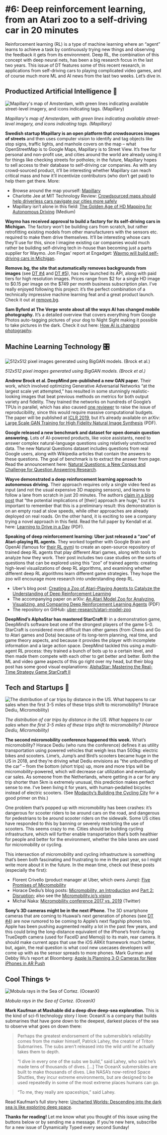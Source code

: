 # #6: Deep reinforcement learning, from an Atari zoo to a self-driving car in 20 minutes 

Reinforcement learning (RL) is a type of machine learning where an “agent” learns to achieve a task by continuously trying new things and observing the feedback it gets from its environment.
Deep RL, the combination of this concept with deep neural nets, has been a big research focus in the last two years.
This issue of DT features some of this recent research, in applications from self-driving cars to playing complicated video games, and of course much more ML and AI news from the last two weeks.
Let’s dive in.

## Productized Artificial Intelligence 🔌

![Mapillary's map of Amsterdam, with green lines indicating available street-level imagery, and icons indicating tags. (Mapillary)](https://s3.amazonaws.com/revue/items/images/004/198/786/mail/mapillary-2.jpg?1549189934)

_Mapillary's map of Amsterdam, with green lines indicating available street-level imagery, and icons indicating tags. (Mapillary)_

**Swedish startup Mapillary is an open platform that crowdsources images of streets** and then uses computer vision to identify and tag objects like stop signs, traffic lights, and manhole covers on the map – what OpenStreetMap is to Google Maps, Mapillary is to Street View.
It’s free for personal and non-profit use, and cities around the world are already using it for things like checking streets for potholes; in the future, Mapillary hopes to sell access to their database to self-driving car companies.
As with any crowd-sourced product, it’ll be interesting whether Mapillary can reach critical mass and how it’ll incentivize contributors (who don’t get paid) to help them get there.
More:

- Browse around the map yourself: [Mapillary](https://www.mapillary.com/app/?focus=map&lat=52.35310195496024&lng=4.883763916141675&menu=false&pKey=psvLqgY-VhkVViZDlgMrkg&utm_campaign=Dynamically%20Typed&utm_medium=email&utm_source=Revue%20newsletter&x=0.6216437437477728&y=0.5139292283493687&z=11.345079927556345&zoom=0)
- Charlotte Jee at MIT Technology Review: [Crowdsourced maps should help driverless cars navigate our cities more safely](https://www.technologyreview.com/s/612825/open-source-maps-should-help-driverless-cars-navigate-our-cities-more-safely/?utm_campaign=Dynamically%20Typed&utm_medium=email&utm_source=Revue%20newsletter)
- Mapillary isn’t alone in this field: [The Golden Age of HD Mapping for Autonomous Driving](https://medium.com/syncedreview/the-golden-age-of-hd-mapping-for-autonomous-driving-b2a2ec4c11d?utm_campaign=Dynamically%20Typed&utm_medium=email&utm_source=Revue%20newsletter) (Medium)

**Waymo has received approval to build a factory for its self-driving cars in Michigan.**
The factory won’t be building cars from scratch, but rather retrofitting existing models from other manufacturers with the sensors etc.
required to make them drive themselves.
It’ll be interesting whose cars they’ll use for this, since I imagine existing car companies would much rather be building self-driving tech in-house than becoming just a parts supplier for Waymo.
Jon Fingas’ report at Engadget: [Waymo will build self-driving cars in Michigan](https://www.engadget.com/2019/01/22/waymo-to-build-self-driving-cars-in-michigan/?utm_campaign=Dynamically%20Typed&utm_medium=email&utm_source=Revue%20newsletter).

**Remove.bg, the site that automatically removes backgrounds from images** (see [DT #4](https://www.getrevue.co/profile/dynamically-typed/issues/4-gan-you-feel-the-love-tonight-151860?utm_campaign=Dynamically%20Typed&utm_medium=email&utm_source=Revue%20newsletter) and [DT #5](https://www.getrevue.co/profile/dynamically-typed/issues/5-hey-google-what-s-a-golden-kitty-153366?utm_campaign=Dynamically%20Typed&utm_medium=email&utm_source=Revue%20newsletter)), has now launched its API, along with paid tiers for high resolution images.
Prices range from $2 for a single HD image to $0.15 per image on the $749 per month business subscription plan.
I’ve really enjoyed following this project: it’s the perfect combination of a technically impressive machine learning feat and a great product launch.
Check it out at [remove.bg](https://www.remove.bg/?utm_campaign=Dynamically%20Typed&utm_medium=email&utm_source=Revue%20newsletter).

**Sam Byford at The Verge wrote about all the ways AI has changed mobile photography.**
It’s a detailed overview that covers everything from Google Photos auto-tagging pictures of your dog to Night Sight making it possible to take pictures in the dark.
Check it out here: [How AI is changing photography](https://www.theverge.com/2019/1/31/18203363/ai-artificial-intelligence-photography-google-photos-apple-huawei?utm_campaign=Dynamically%20Typed&utm_medium=email&utm_source=Revue%20newsletter).

## Machine Learning Technology 🎛

![512x512 pixel images generated using BigGAN models. (Brock et al.)](https://s3.amazonaws.com/revue/items/images/004/196/926/mail/screenshot-2019-02-02-at-12-07.jpg?1549109620)

_512x512 pixel images generated using BigGAN models. (Brock et al.)_

**Andrew Brock et al.
DeepMind pre-published a new GAN paper.**
Their work, which involved optimizing Generative Adversarial Networks “at the largest scale yet attempted,” has resulted in some stunningly realistic-looking images that beat previous methods on metrics for both output variety and fidelity.
They trained the networks on hundreds of Google’s TPUs in parallel, which has also caused [one reviewer](https://openreview.net/forum?id=B1xsqj09Fm&noteId=HklmZ1xqhm&utm_campaign=Dynamically%20Typed&utm_medium=email&utm_source=Revue%20newsletter) to raise the issue of reproducibility, since this would require massive computational budgets.
The paper will be published at [ICLR 2019](https://iclr.cc/?utm_campaign=Dynamically%20Typed&utm_medium=email&utm_source=Revue%20newsletter), but it’s already available on arXiv: [Large Scale GAN Training for High Fidelity Natural Image Synthesis](https://arxiv.org/pdf/1809.11096.pdf?utm_campaign=Dynamically%20Typed&utm_medium=email&utm_source=Revue%20newsletter) (PDF).

**Google released a new benchmark and dataset for open domain question answering.**
Lots of AI-powered products, like voice assistants, need to answer complex natural-language questions using relatively unstructured data.
The new Natural Questions dataset includes questions from real Google users, along with Wikipedia articles that contain the answers to these questions.
The goal of benchmark is to extract the answer from page.
Read the announcement here: [Natural Questions: a New Corpus and Challenge for Question Answering Research](http://ai.googleblog.com/2019/01/natural-questions-new-corpus-and.html?utm_campaign=Dynamically%20Typed&utm_medium=email&utm_source=Revue%20newsletter).

**Wayve demonstrated a deep reinforcement learning approach to autonomous driving.**
Their approach requires only a single video feed as input (and not the usual expensive 3D mapping sensors), and learns to follow a lane from scratch in just 20 minutes.
The authors [claim in a blog post](https://wayve.ai/blog/learning-to-drive-in-a-day-with-reinforcement-learning?utm_campaign=Dynamically%20Typed&utm_medium=email&utm_source=Revue%20newsletter) that “the potential implications of [their] approach are huge,” but it’s important to remember that this is a preliminary result: this demonstration is on an empty road at slow speeds, while other approaches are already deployed on real roads.
On the other hand, it is exciting to see a company trying a novel approach in this field.
Read the full paper by Kendall et al.
here: [Learning to Drive in a Day](https://arxiv.org/pdf/1807.00412.pdf?utm_campaign=Dynamically%20Typed&utm_medium=email&utm_source=Revue%20newsletter) (PDF).

**Speaking of deep reinforcement learning: Uber just released a “zoo” of Atari-playing RL agents.**
They worked together with Google Brain and OpenAI (famous for [their RL gym](https://gym.openai.com/?utm_campaign=Dynamically%20Typed&utm_medium=email&utm_source=Revue%20newsletter)) to create an open-source repository of trained deep RL agents that play different Atari games, along with tools to analyze how they work.
Their post includes two case studies on the sorts of questions that can be explored using this “zoo” of trained agents: creating high-level visualizations of deep RL algorithms, and examining whether different deep RL algorithms learn different game strategies.
They hope the zoo will encourage more research into understanding deep RL.

- Uber’s blog post: [Creating a Zoo of Atari-Playing Agents to Catalyze the Understanding of Deep Reinforcement Learning](https://eng.uber.com/atari-zoo-deep-reinforcement-learning/?utm_campaign=Dynamically%20Typed&utm_medium=email&utm_source=Revue%20newsletter)
- The accompanying paper on arXiv: [An Atari Model Zoo for Analyzing, Visualizing, and Comparing Deep Reinforcement Learning Agents](https://arxiv.org/pdf/1812.07069?utm_campaign=Dynamically%20Typed&utm_medium=email&utm_source=Revue%20newsletter) (PDF)
- The repository on GitHub: [uber-research/atari-model-zoo](https://github.com/uber-research/atari-model-zoo?utm_campaign=Dynamically%20Typed&utm_medium=email&utm_source=Revue%20newsletter)

**DeepMind’s AlphaStar has mastered StarCraft II:** in a demonstration game, DeepMind’s software beat one of the strongest players of the game 5-0.
StarCraft is considered more difficult than other games (from Chess and Go to Atari games and Dota) because of its long-term planning, real time, and game theory aspects, and because it provides the player with incomplete information and a large action space.
DeepMind tackled this using a multi-agent RL process: they trained a bunch of bots up to a certain level, and then made them compete with each other to get better and better.
Both the ML and video game aspects of this go right over my head, but their blog post has some good visual explanations: [AlphaStar: Mastering the Real-Time Strategy Game StarCraft II](https://deepmind.com/blog/alphastar-mastering-real-time-strategy-game-starcraft-ii/?utm_campaign=ea5bfae276-Benedict%27s%20Newsletter_COPY_01&utm_medium=email&utm_source=Benedict%27s%20newsletter&utm_term=0_4999ca107f-ea5bfae276-70536657)

## Tech and Startups 🚀

![The distribution of car trips by distance in the US. What happens to car sales when the first 3-5 miles of these trips shift to micromobility? (Horace Dediu, Micromobility)](https://s3.amazonaws.com/revue/items/images/004/197/828/mail/blogpost_disruption-01.png?1549144837)

_The distribution of car trips by distance in the US. What happens to car sales when the first 3-5 miles of these trips shift to micromobility? (Horace Dediu, Micromobility)_

**The second micromobility conference happened this week.**
What’s micromobility?
Horace Dediu (who runs the conference) defines it as utility transportation using powered vehicles that weigh less than 500kg: electric bikes and scooters.
Lime’s, Jump’s and Bird’s scooters became huge in the US in 2018, and they’re driving what Dediu envisions as “the unbundling of the car” – from the bottom (short trips) up, more and more trips will be micromobility-powered, which will decrease car utilization and eventually car sales.
As someone from the Netherlands, where getting in a car for any trip shorter than 5km is extremely unusual, this prediction makes perfect sense to me.
I’ve been living it for years, with human-pedalled bicycles instead of electric scooters.
(See [Modacity’s Building the Cycling City](http://www.modacitylife.com/building-the-cycling-city/?utm_campaign=Dynamically%20Typed&utm_medium=email&utm_source=Revue%20newsletter) for a good primer on this.)

One problem that’s popped up with micromobility has been crashes: it’s dangerous for scooter riders to be around cars on the road, and dangerous for pedestrians to be around scooter riders on the sidewalk.
Some US cities have responded to this by banning or severely restricting the use of scooters.
This seems crazy to me.
Cities should be building cycling infrastructure, which will further enable transportation that’s both healthier for people and better for the environment, whether the bike lanes are used for micromobility or cycling.

This intersection of micromobility and cycling infrastructure is something that’s been both fascinating and frustrating to me in the past year, so I might write more about it in the future.
In the mean time, check out these posts (especially the first):

- Florent Crivello (product manager at Uber, which owns Jump): [Five Promises of Micromobility](https://florentcrivello.com/index.php/2019/01/28/five-promises-of-micromobility/?utm_campaign=Dynamically%20Typed&utm_medium=email&utm_source=Revue%20newsletter)
- Horace Dediu’s blog posts: [Micromobility, an Introduction](https://micromobility.io/latest-news/2019/1/21/micromobility-an-introduction?utm_campaign=Dynamically%20Typed&utm_medium=email&utm_source=Revue%20newsletter) and [Part 2: Disruption](https://micromobility.io/latest-news/2019/1/22/part-2-disruptionnbsp?utm_campaign=Dynamically%20Typed&utm_medium=email&utm_source=Revue%20newsletter); also see the [Micromobility.io’s vision](https://micromobility.io/about/?utm_campaign=Dynamically%20Typed&utm_medium=email&utm_source=Revue%20newsletter)
- Michal Naka: [Micromobility conference 2017 vs. 2019](https://twitter.com/michalnaka/status/1091062602866671616?utm_campaign=Dynamically%20Typed&utm_medium=email&utm_source=Revue%20newsletter) (Twitter)

**Sony’s 3D cameras might be in the next iPhone.**
The 3D smartphone cameras that are coming to Huawai’s next generation of phones (see [DT #4](https://www.getrevue.co/profile/dynamically-typed/issues/4-gan-you-feel-the-love-tonight-151860?utm_campaign=Dynamically%20Typed&utm_medium=email&utm_source=Revue%20newsletter)) are now rumored to be coming to Apple’s next flagship phones too.
Apple has been pushing augmented reality a lot in the past few years, and this could bring the long-distance equivalent of the iPhone’s front-facing TrueDepth camera (used for FaceID and Memoji) to its main, rear camera.
It should make current apps that use the iOS ARKit framework much better, but, again, the real question is what cool new usecases developers will come up with as the sensor spreads to more phones.
Mark Gurman and Debby Wu’s report at Bloomberg: [Apple Is Planning 3-D Cameras for New iPhones in AR Push](https://www.bloomberg.com/news/articles/2019-01-30/apple-is-said-to-prep-new-3-d-camera-for-2020-iphones-in-ar-push?utm_campaign=Dynamically%20Typed&utm_medium=email&utm_source=Revue%20newsletter)

## Cool Things ✨

![Mobula rays in the Sea of Cortez. (OceanX)](https://s3.amazonaws.com/revue/items/images/004/198/916/mail/uploads_2F2019_2F1_2F16_2FOceanX_Mashable_01.09.19_20.jpg_2Ffit-in__1440x1440.jpg?1549194699)

_Mobula rays in the Sea of Cortez. (OceanX)_

**Mark Kaufman at Mashable did a deep dive deep-sea exploration.**
This is the kind of sci-fi technology story I love: OceanX is a company that builds submarines that have gone down to the deepest, darkest places of the sea to observe what goes on down there:

> Perhaps the greatest endorsement of the submersible’s reliability comes from the maker himself, Patrick Lahey, the creator of Triton Submarines.
> The subs aren’t released into the wild until he actually takes them to depth.

> “I dive in every one of the subs we build,” said Lahey, who said he’s made tens of thousands of dives.
> […] The OceanX submersibles are built to make thousands of dives.
> Like NASA’s now-retired Space Shuttles, they incur extreme environments, but are designed to be used repeatedly in some of the most extreme places humans can go.

> “To me, they really are spaceships,” said Lahey.

Read Kaufman’s full story here: [Uncharted Worlds: Descending into the dark sea is like exploring deep space](https://mashable.com/feature/deep-sea-exploration-space-oceanx/?europe=true&utm_campaign=Dynamically%20Typed&utm_medium=email&utm_source=Revue%20newsletter#S7tkUM_5Saq7).

**Thanks for reading!**
Let me know what you thought of this issue using the buttons below or by sending me a message.
If you’re new here, subscribe for a new issue of Dynamically Typed every second Sunday!